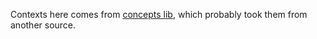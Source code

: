 Contexts here comes from [concepts lib](https://github.com/xflr6/concepts/tree/master/examples),
which probably took them from another source.
